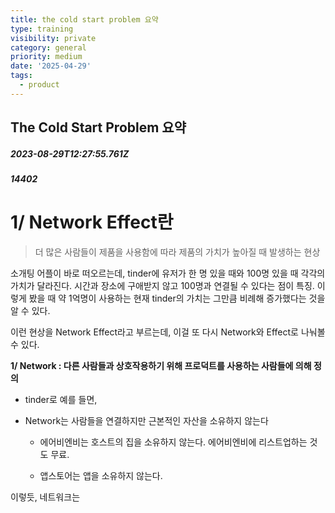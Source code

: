 ```yaml
---
title: the cold start problem 요약
type: training
visibility: private
category: general
priority: medium
date: '2025-04-29'
tags:
  - product
---
```

## The Cold Start Problem 요약
##### 2023-08-29T12:27:55.761Z
##### 14402

<h1>1/ Network Effect란</h1><blockquote><p>더 많은 사람들이 제품을 사용함에 따라 제품의 가치가 높아질 때 발생하는 현상</p></blockquote><p>소개팅 어플이 바로 떠오르는데, tinder에 유저가 한 명 있을 때와 100명 있을 때 각각의 가치가 달라진다. 시간과 장소에 구애받지 않고 100명과 연결될 수 있다는 점이 특징. 이렇게 봤을 때 약 1억명이 사용하는 현재 tinder의 가치는 그만큼 비례해 증가했다는 것을 알 수 있다. </p><p></p><p>이런 현상을 Network Effect라고 부르는데, 이걸 또 다시 Network와 Effect로 나눠볼 수 있다.</p><p></p><p><strong>1/ Network : 다른 사람들과 상호작용하기 위해 프로덕트를 사용하는 사람들에 의해 정의</strong></p><ul><li><p>tinder로 예를 들면, </p></li></ul><ul><li><p>Network는 사람들을 연결하지만 근본적인 자산을 소유하지 않는다</p><ul><li><p>에어비엔비는 호스트의 집을 소유하지 않는다. 에어비엔비에 리스트업하는 것도 무료.</p></li><li><p>앱스토어는 앱을 소유하지 않는다.</p></li></ul></li></ul><p></p><p>이렇듯, 네트워크는</p>
